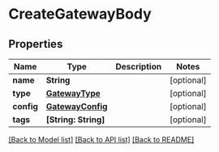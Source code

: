 # CreateGatewayBody

## Properties
Name | Type | Description | Notes
------------ | ------------- | ------------- | -------------
**name** | **String** |  | [optional] 
**type** | [**GatewayType**](GatewayType.md) |  | [optional] 
**config** | [**GatewayConfig**](GatewayConfig.md) |  | [optional] 
**tags** | **[String: String]** |  | [optional] 

[[Back to Model list]](../README.md#documentation-for-models) [[Back to API list]](../README.md#documentation-for-api-endpoints) [[Back to README]](../README.md)


